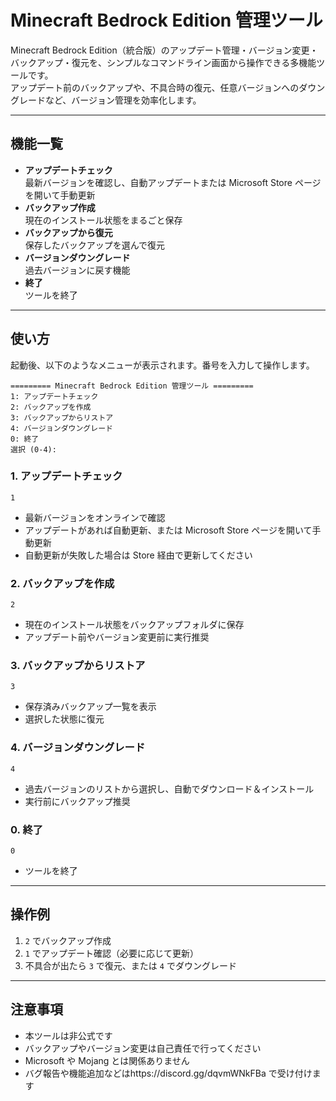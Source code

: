 # Minecraft Bedrock Edition 管理ツール

Minecraft Bedrock Edition（統合版）のアップデート管理・バージョン変更・バックアップ・復元を、シンプルなコマンドライン画面から操作できる多機能ツールです。  
アップデート前のバックアップや、不具合時の復元、任意バージョンへのダウングレードなど、バージョン管理を効率化します。

---

## 機能一覧
- **アップデートチェック**  
  最新バージョンを確認し、自動アップデートまたは Microsoft Store ページを開いて手動更新
- **バックアップ作成**  
  現在のインストール状態をまるごと保存
- **バックアップから復元**  
  保存したバックアップを選んで復元
- **バージョンダウングレード**  
  過去バージョンに戻す機能
- **終了**  
  ツールを終了

---

## 使い方
起動後、以下のようなメニューが表示されます。番号を入力して操作します。

```
========= Minecraft Bedrock Edition 管理ツール =========
1: アップデートチェック
2: バックアップを作成
3: バックアップからリストア
4: バージョンダウングレード
0: 終了
選択 (0-4):
```

### 1. アップデートチェック
```
1
```
- 最新バージョンをオンラインで確認
- アップデートがあれば自動更新、または Microsoft Store ページを開いて手動更新
- 自動更新が失敗した場合は Store 経由で更新してください

### 2. バックアップを作成
```
2
```
- 現在のインストール状態をバックアップフォルダに保存
- アップデート前やバージョン変更前に実行推奨

### 3. バックアップからリストア
```
3
```
- 保存済みバックアップ一覧を表示
- 選択した状態に復元

### 4. バージョンダウングレード
```
4
```
- 過去バージョンのリストから選択し、自動でダウンロード＆インストール
- 実行前にバックアップ推奨

### 0. 終了
```
0
```
- ツールを終了

---

## 操作例
1. `2` でバックアップ作成  
2. `1` でアップデート確認（必要に応じて更新）  
3. 不具合が出たら `3` で復元、または `4` でダウングレード  

---

## 注意事項
- 本ツールは非公式です
- バックアップやバージョン変更は自己責任で行ってください
- Microsoft や Mojang とは関係ありません
- バグ報告や機能追加などはhttps://discord.gg/dqvmWNkFBa で受け付けます
